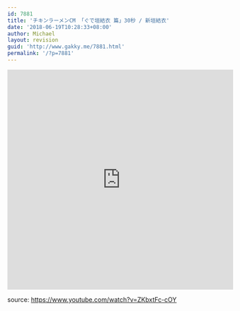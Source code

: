 ```yaml
---
id: 7881
title: 'チキンラーメンCM 「ぐで垣結衣 篇」30秒 / 新垣結衣'
date: '2018-06-19T10:28:33+08:00'
author: Michael
layout: revision
guid: 'http://www.gakky.me/7881.html'
permalink: '/?p=7881'
---
```


<iframe allowfullscreen="allowfullscreen" frameborder="0" height="498" loading="lazy" src="http://player.youku.com/embed/XMzY3MzIxMDU2OA==" width="510"></iframe>

source: <https://www.youtube.com/watch?v=ZKbxtFc-cOY>